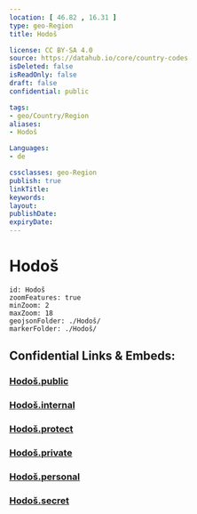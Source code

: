 ```yaml
---
location: [ 46.82 , 16.31 ] 
type: geo-Region
title: Hodoš

license: CC BY-SA 4.0
source: https://datahub.io/core/country-codes
isDeleted: false
isReadOnly: false
draft: false
confidential: public

tags:
- geo/Country/Region
aliases:
- Hodoš

Languages:
- de

cssclasses: geo-Region
publish: true
linkTitle: 
keywords: 
layout: 
publishDate: 
expiryDate: 
---
```


# Hodoš

```leaflet
id: Hodoš
zoomFeatures: true 
minZoom: 2 
maxZoom: 18
geojsonFolder: ./Hodoš/
markerFolder: ./Hodoš/
```


## Confidential Links & Embeds: 

### [Hodoš.public](/_public/\Earth\Continent\Europe\Europe~Central\Slovenia\Regions~Slovenia\Pomurska\counties~PomurskaHodoš.public.md) 

### [Hodoš.internal](/_internal/\Earth\Continent\Europe\Europe~Central\Slovenia\Regions~Slovenia\Pomurska\counties~PomurskaHodoš.internal.md) 

### [Hodoš.protect](/_protect/\Earth\Continent\Europe\Europe~Central\Slovenia\Regions~Slovenia\Pomurska\counties~PomurskaHodoš.protect.md) 

### [Hodoš.private](/_private/\Earth\Continent\Europe\Europe~Central\Slovenia\Regions~Slovenia\Pomurska\counties~PomurskaHodoš.private.md) 

### [Hodoš.personal](/_personal/\Earth\Continent\Europe\Europe~Central\Slovenia\Regions~Slovenia\Pomurska\counties~PomurskaHodoš.personal.md) 

### [Hodoš.secret](/_secret/\Earth\Continent\Europe\Europe~Central\Slovenia\Regions~Slovenia\Pomurska\counties~PomurskaHodoš.secret.md)

